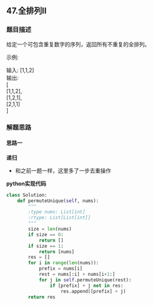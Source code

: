 ## 47.全排列II
### 题目描述
给定一个可包含重复数字的序列，返回所有不重复的全排列。

示例:

输入: [1,1,2]  
输出:  
[  
  [1,1,2],  
  [1,2,1],  
  [2,1,1]  
]


### 解题思路
#### 思路一
**递归**
- 和之前一题一样，这里多了一步去重操作

**python实现代码**
```python
class Solution:
    def permuteUnique(self, nums):
        """
        :type nums: List[int]
        :rtype: List[List[int]]
        """
        size = len(nums)
        if size == 0:
            return []
        if size == 1:
            return [nums]
        res = []
        for i in range(len(nums)):
            prefix = nums[i]
            rest = nums[:i] + nums[i+1:]
            for j in self.permuteUnique(rest):
                if [prefix] + j not in res:
                    res.append([prefix] + j)
        return res
```

